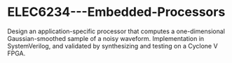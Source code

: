# ELEC6234---Embedded-Processors
Design an application-specific processor that computes a one-dimensional Gaussian-smoothed sample of a noisy waveform. Implementation in SystemVerilog, and validated by synthesizing and testing on a Cyclone V FPGA.
